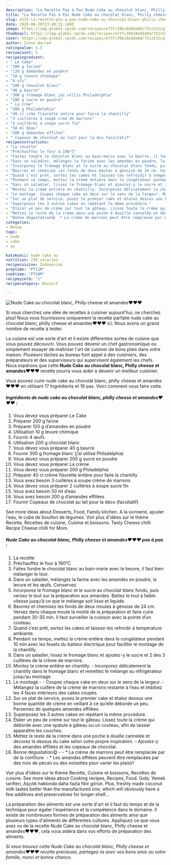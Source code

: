 ```yaml
---
description: "La Recette Pas à Pas Nude Cake au chocolat blanc, Philly cheese et amandes❤❤❤"
title: "La Recette Pas à Pas Nude Cake au chocolat blanc, Philly cheese et amandes❤❤❤"
slug: 4315-la-recette-pas-a-pas-nude-cake-au-chocolat-blanc-philly-cheese-et-amandes
date: 2020-06-20T23:49:22.140Z
image: https://img-global.cpcdn.com/recipes/e73fc39b18e68a8d/751x532cq70/nude-cake-au-chocolat-blanc-philly-cheese-et-amandes❤❤❤-photo-principale-de-la-recette.jpg
thumbnail: https://img-global.cpcdn.com/recipes/e73fc39b18e68a8d/751x532cq70/nude-cake-au-chocolat-blanc-philly-cheese-et-amandes❤❤❤-photo-principale-de-la-recette.jpg
cover: https://img-global.cpcdn.com/recipes/e73fc39b18e68a8d/751x532cq70/nude-cake-au-chocolat-blanc-philly-cheese-et-amandes❤❤❤-photo-principale-de-la-recette.jpg
author: Irene Warren
ratingvalue: 3.3
reviewcount: 5
recipeingredient:
- " Le Cake"
- "200 g farine"
- "120 g damandes en poudre"
- "10 g levure chimique"
- "4 ufs"
- "200 g chocolat blanc"
- "40 g beurre"
- "300 g fromage blanc jai utilis Philadelphia"
- "200 g sucre en poudre"
- " La crme"
- "200 g Philadelphia"
- "40 cl crme fleurette entire pour faire la chantilly"
- "3 cuillères à soupe crme de marrons"
- "2 cuillères à soupe sucre fin"
- "50 ml deau"
- "200 g damandes effiles"
- " Copeaux de chocolat au lait pour la dco facultatif"
recipeinstructions:
- "La recette"
- "Préchauffez le four à 190°C"
- "Faites fondre le chocolat blanc au bain-marie avec le beurre, il faut bien mélanger le tout."
- "Dans un saladier, mélangez la farine avec les amandes en poudre, la levure et les œufs. Conservez."
- "Incorporez le fromage blanc et le sucre au chocolat blanc fondu, puis versez le tout sur la préparation aux amandes. Battez le tout à faible vitesse jusqu’à ce que le mélange soit lisse et liquide."
- "Beurrez et chemisez les fonds de deux moules à génoise de 24 cm. Versez dans chaque moule la moitié de la préparation et faire cuire pendant 30-35 min. Il faut surveiller la cuisson avec la pointe d’un couteau."
- "Quand c’est prêt, sortez les cakes et laissez-les refroidir à température ambiante."
- "Pendant ce temps, mettez la crème entière dans le congélateur pendant 10 min avec les fouets du batteur électrique pour faciliter le montage de la chantilly."
- "Dans un saladier, lissez le fromage blanc et ajoutez-y le sucre et 2 des 3 cuillères de la crème de marrons."
- "Montez la crème entière en chantilly. Incorporez délicatement la chantilly dans le fromage blanc et remettez le mélange au réfrigérateur jusqu’au montage."
- "Le montage  Coupez chaque cake en deux sur le sens de la largeur. Mélangez la cuillère de la crème de marrons restante à l’eau et imbibez les 4 faces intérieurs des cakes coupés."
- "Sur un plat de service, posez le premier cake et étalez dessus une bonne quantité de crème en veillant à ce qu’elle déborde un peu. Parsemez de quelques amandes effilées."
- "Superposez les 3 autres cakes en répétant la même procédure."
- "Étaler un peu de crème sur tout le gâteau. Lissez toute la crème qui déborde avec une spatule à gâteau ou un couteau, afin de laisser apparaître les couches."
- "Mettez le reste de la crème dans une poche à douille cannelée et décorez le dessus du cake selon votre propre inspiration. Ajoutez-y des amandes effilées et les copeaux de chocolat."
- "Bonne dégustation😋  * La crème de marrons peut être remplacée par de la confiture. * Les amandes effilées peuvent être remplacées par des noix de pécan ou des noisettes pour varier les plaisir!"
categories:
- Resep
tags:
- nude
- cake
- au

katakunci: nude cake au 
nutrition: 218 calories
recipecuisine: Indonesian
preptime: "PT11M"
cooktime: "PT34M"
recipeyield: "1"
recipecategory: Dessert

---
```



![Nude Cake au chocolat blanc, Philly cheese et amandes❤❤❤](https://img-global.cpcdn.com/recipes/e73fc39b18e68a8d/751x532cq70/nude-cake-au-chocolat-blanc-philly-cheese-et-amandes❤❤❤-photo-principale-de-la-recette.jpg)

Si vous cherchez une idée de recettes à cuisiner aujourd'hui, ne cherchez plus! Nous vous fournissons uniquement la recette parfaite nude cake au chocolat blanc, philly cheese et amandes❤❤❤ ici. Nous avons un grand nombre de recette à tester.

La cuisine est une sorte d'art et il existe différentes sortes de cuisine que vous pouvez découvrir. Vous pouvez devenir un chef gastronomique ou simplement essayer de maîtriser l'art de cuisiner de bons plats dans votre maison. Plusieurs tâches au bureau font appel à des cuisiniers, des préparateurs et des superviseurs qui supervisent également les chefs. Nous espérons que cette <strong> Nude Cake au chocolat blanc, Philly cheese et amandes❤❤❤ </strong> recette pourra vous aider à devenir un meilleur cuisinier.

<!--inarticleads1-->

Vous pouvez cuire nude cake au chocolat blanc, philly cheese et amandes❤❤❤ en utilisant 17 Ingrédients et 16 pas. Voici comment vous faire cette.

##### Ingrédients de nude cake au chocolat blanc, philly cheese et amandes❤❤❤ :

1. Vous devez vous préparer  Le Cake
1. Préparer 200 g farine
1. Préparer 120 g d’amandes en poudre
1. Utilisation 10 g levure chimique
1. Fournir 4 œufs
1. Utilisation 200 g chocolat blanc
1. Vous devez vous préparer 40 g beurre
1. Fournir 300 g fromage blanc (j’ai utilisé Philadelphia)
1. Vous devez vous préparer 200 g sucre en poudre
1. Vous devez vous préparer  La crème
1. Vous devez vous préparer 200 g Philadelphia
1. Préparer 40 cl crème fleurette entière pour faire la chantilly
1. Vous avez besoin 3 cuillères à soupe crème de marrons
1. Vous devez vous préparer 2 cuillères à soupe sucre fin
1. Vous avez besoin 50 ml d’eau
1. Vous avez besoin 200 g d’amandes effilées
1. Fournir  Copeaux de chocolat au lait pour la déco (facultatif)


See more ideas about Desserts, Food, Family kitchen. A la sonnerie, ajouter l&#39;eau, le cube de bouillon de légumes. Voir plus d&#39;idées sur le thème Recette, Recettes de cuisine, Cuisine et boissons. Tasty Cheese chilli Recipe Cheese chilli for Mom. 

<!--inarticleads2-->

##### Nude Cake au chocolat blanc, Philly cheese et amandes❤❤❤ pas à pas :

1. La recette
1. Préchauffez le four à 190°C
1. Faites fondre le chocolat blanc au bain-marie avec le beurre, il faut bien mélanger le tout.
1. Dans un saladier, mélangez la farine avec les amandes en poudre, la levure et les œufs. Conservez.
1. Incorporez le fromage blanc et le sucre au chocolat blanc fondu, puis versez le tout sur la préparation aux amandes. Battez le tout à faible vitesse jusqu’à ce que le mélange soit lisse et liquide.
1. Beurrez et chemisez les fonds de deux moules à génoise de 24 cm. Versez dans chaque moule la moitié de la préparation et faire cuire pendant 30-35 min. Il faut surveiller la cuisson avec la pointe d’un couteau.
1. Quand c’est prêt, sortez les cakes et laissez-les refroidir à température ambiante.
1. Pendant ce temps, mettez la crème entière dans le congélateur pendant 10 min avec les fouets du batteur électrique pour faciliter le montage de la chantilly.
1. Dans un saladier, lissez le fromage blanc et ajoutez-y le sucre et 2 des 3 cuillères de la crème de marrons.
1. Montez la crème entière en chantilly. - Incorporez délicatement la chantilly dans le fromage blanc et remettez le mélange au réfrigérateur jusqu’au montage.
1. Le montage -  - Coupez chaque cake en deux sur le sens de la largeur. - Mélangez la cuillère de la crème de marrons restante à l’eau et imbibez les 4 faces intérieurs des cakes coupés.
1. Sur un plat de service, posez le premier cake et étalez dessus une bonne quantité de crème en veillant à ce qu’elle déborde un peu. Parsemez de quelques amandes effilées.
1. Superposez les 3 autres cakes en répétant la même procédure.
1. Étaler un peu de crème sur tout le gâteau. Lissez toute la crème qui déborde avec une spatule à gâteau ou un couteau, afin de laisser apparaître les couches.
1. Mettez le reste de la crème dans une poche à douille cannelée et décorez le dessus du cake selon votre propre inspiration. - Ajoutez-y des amandes effilées et les copeaux de chocolat.
1. Bonne dégustation😋 -  - * La crème de marrons peut être remplacée par de la confiture. - * Les amandes effilées peuvent être remplacées par des noix de pécan ou des noisettes pour varier les plaisir!


Voir plus d&#39;idées sur le thème Recette, Cuisine et boissons, Recettes de cuisine. See more ideas about Cooking recipes, Recipes, Food. Gıda, Yemek tarifleri, Aşçılık hakkında daha fazla fikir görün. Plus, freshly made coconut milk tastes better than the manufactured one, which will obviously have a few additives and preservatives for longer shelf… 

<!--inarticleads1-->

<p>
La préparation des aliments est une sorte d'art et il faut du temps et de la technique pour égaler l'expérience et la compétence dans le domaine. Il existe de nombreuses formes de préparation des aliments ainsi que plusieurs types d'aliments de différentes cultures. Appliquez ce que vous avez vu de la recette Nude Cake au chocolat blanc, Philly cheese et amandes❤❤❤, cela vous aidera dans vos efforts de préparation des aliments.
</p>

<p>
<i>Si vous trouvez cette Nude Cake au chocolat blanc, Philly cheese et amandes❤❤❤ recette précieuse, partagez-la avec vos bons amis ou votre famille, merci et bonne chance.</i>
</p>
